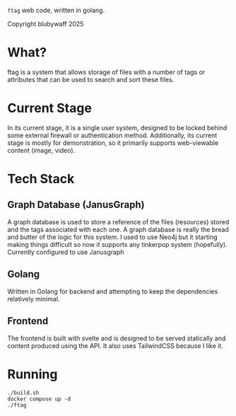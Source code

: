 `ftag` web code, written in golang.

Copyright blubywaff 2025

# What?
ftag is a system that allows storage of files with a number of tags or attributes that can be used to search and sort these files.

# Current Stage
In its current stage, it is a single user system, designed to be locked behind some external firewall or authentication method.
Additionally, its current stage is mostly for demonstration, so it primarily supports web-viewable content (image, video).

# Tech Stack
## Graph Database (JanusGraph)
A graph database is used to store a reference of the files (resources) stored and the tags associated with each one.
A graph database is really the bread and butter of the logic for this system.
I used to use Neo4j but it starting making things difficult so now it supports any tinkerpop system (hopefully).
Currently configured to use Janusgraph

## Golang
Written in Golang for backend and attempting to keep the dependencies relatively minimal.

## Frontend
The frontend is built with svelte and is designed to be served statically and content produced using the API.
It also uses TailwindCSS because I like it.

# Running
```shell
./build.sh
docker compose up -d
./ftag
```
